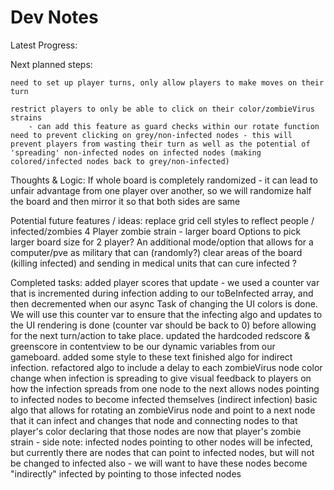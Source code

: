 #  Dev Notes

Latest Progress:
       

Next planned steps:
    
    need to set up player turns, only allow players to make moves on their turn
  
    restrict players to only be able to click on their color/zombieVirus strains
        - can add this feature as guard checks within our rotate function
    need to prevent clicking on grey/non-infected nodes - this will prevent players from wasting their turn as well as the potential of 'spreading' non-infected nodes on infected nodes (making colored/infected nodes back to grey/non-infected)
    
    
    
Thoughts & Logic:
    If whole board is completely randomized - it can lead to unfair advantage from one player over another, so we will randomize half the board and then mirror it so that both sides are same
    
Potential future features / ideas:
    replace grid cell styles to reflect people / infected/zombies 
    4 Player zombie strain - larger board
    Options to pick larger board size for 2 player?
    An additional mode/option that allows for a computer/pve as military that can (randomly?) clear areas of the board (killing infected) and sending in medical units that can cure infected ?

Completed tasks:
       added player scores that update - we used a counter var that is incremented during infection adding to our toBeInfected array, and then decremented when our async Task of changing the UI colors is done. We will use this counter var to ensure that the infecting algo and updates to the UI rendering is done (counter var should be back to 0) before allowing for the next turn/action to take place. 
        updated the hardcoded redscore & greenscore in contentview to be our dynamic variables from our gameboard. added some style to these text
    finished algo for indirect infection. refactored algo to include a delay to each zombieVirus node color change when infection is spreading to give visual feedback to players on how the infection spreads from one node to the next
        allows nodes pointing to infected nodes to become infected themselves (indirect infection)
        basic algo that allows for rotating an zombieVirus node and point to a next node that it can infect and changes that node and connecting nodes to that player's color declaring that those nodes are now that player's zombie strain
        - side note: infected nodes pointing to other nodes will be infected, but currently there are nodes that can point to infected nodes, but will not be changed to infected also - we will want to have these nodes become "indirectly" infected by pointing to those infected nodes
